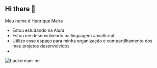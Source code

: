 ## Hi there 👋

Meu nome é Henrique Meira

- Estou estudando na Alura
- Estou me desenvolvendo na linguagem JavaScript
- Utilizo esse espaço para minha organização e compartilhamento dos meu projetos desenvolvidos
- 
![hackerman-mr](https://github.com/user-attachments/assets/5efd23b9-f79b-430d-ad95-1dad12b8a063)

